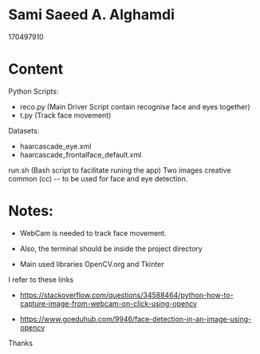 
# Sami Saeed A. Alghamdi 
170497910

# Content 

Python Scripts:
* reco.py (Main Driver Script contain recognise face and eyes together)
* t.py 	(Track face movement)

Datasets:
* haarcascade_eye.xml
* haarcascade_frontalface_default.xml

 run.sh (Bash script to facilitate runing the app)
 Two images creative common (cc) -- to be used for face and eye detection. 

# Notes: 
* WebCam is needed to track face movement.
* Also, the terminal should be inside the project directory

* Main used libraries OpenCV.org and Tkinter 


I refer to these links

* https://stackoverflow.com/questions/34588464/python-how-to-capture-image-from-webcam-on-click-using-opencv

* https://www.goeduhub.com/9946/face-detection-in-an-image-using-opencv



Thanks
